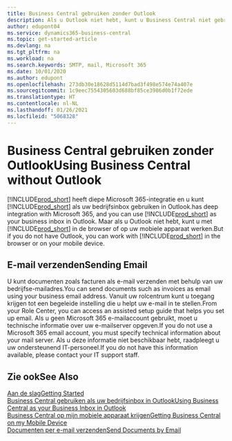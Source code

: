 ```yaml
---
title: Business Central gebruiken zonder Outlook
description: Als u Outlook niet hebt, kunt u Business Central niet gebruiken als uw bedrijfsinbox in Outlook, maar u kunt in een browser werken of op uw mobiele apparaat.
author: edupont04
ms.service: dynamics365-business-central
ms.topic: get-started-article
ms.devlang: na
ms.tgt_pltfrm: na
ms.workload: na
ms.search.keywords: SMTP, mail, Microsoft 365
ms.date: 10/01/2020
ms.author: edupont
ms.openlocfilehash: 273db30e18628d5114d7bad3f498e574e74a407e
ms.sourcegitcommit: 1c9eec7554305603d688bf85ce3986d0b1f72ede
ms.translationtype: HT
ms.contentlocale: nl-NL
ms.lasthandoff: 01/26/2021
ms.locfileid: "5068328"
---
```

# <a name="using-business-central-without-outlook"></a><span data-ttu-id="67970-103">Business Central gebruiken zonder Outlook</span><span class="sxs-lookup"><span data-stu-id="67970-103">Using Business Central without Outlook</span></span>
[!INCLUDE[prod_short](includes/prod_short.md)] <span data-ttu-id="67970-104">heeft diepe Microsoft 365-integratie en u kunt [!INCLUDE[prod_short](includes/prod_short.md)] als uw bedrijfsinbox gebruiken in Outlook.</span><span class="sxs-lookup"><span data-stu-id="67970-104">has deep integration with Microsoft 365, and you can use [!INCLUDE[prod_short](includes/prod_short.md)] as your business inbox in Outlook.</span></span> <span data-ttu-id="67970-105">Maar als u Outlook niet hebt, kunt u met [!INCLUDE[prod_short](includes/prod_short.md)] in de browser of op uw mobiele apparaat werken.</span><span class="sxs-lookup"><span data-stu-id="67970-105">But if you do not have Outlook, you can work with [!INCLUDE[prod_short](includes/prod_short.md)] in the browser or on your mobile device.</span></span>  

## <a name="sending-email"></a><span data-ttu-id="67970-106">E-mail verzenden</span><span class="sxs-lookup"><span data-stu-id="67970-106">Sending Email</span></span>
<span data-ttu-id="67970-107">U kunt documenten zoals facturen als e-mail verzenden met behulp van uw bedrijfse-mailadres.</span><span class="sxs-lookup"><span data-stu-id="67970-107">You can send documents such as invoices as email using your business email address.</span></span> <span data-ttu-id="67970-108">Vanuit uw rolcentrum kunt u toegang krijgen tot een begeleide instelling die u helpt uw e-mail in te stellen.</span><span class="sxs-lookup"><span data-stu-id="67970-108">From your Role Center, you can access an assisted setup guide that helps you set up email.</span></span> <span data-ttu-id="67970-109">Als u geen Microsoft 365 e-mailaccount gebruikt, moet u technische informatie over uw e-mailserver opgeven.</span><span class="sxs-lookup"><span data-stu-id="67970-109">If you do not use a Microsoft 365 email account, you must specify technical information about your mail server.</span></span> <span data-ttu-id="67970-110">Als u deze informatie niet beschikbaar hebt, raadpleegt u uw ondersteunend IT-personeel.</span><span class="sxs-lookup"><span data-stu-id="67970-110">If you do not have this information available, please contact your IT support staff.</span></span>  


## <a name="see-also"></a><span data-ttu-id="67970-111">Zie ook</span><span class="sxs-lookup"><span data-stu-id="67970-111">See Also</span></span>
[<span data-ttu-id="67970-112">Aan de slag</span><span class="sxs-lookup"><span data-stu-id="67970-112">Getting Started</span></span>](product-get-started.md)  
[<span data-ttu-id="67970-113">Business Central gebruiken als uw bedrijfsinbox in Outlook</span><span class="sxs-lookup"><span data-stu-id="67970-113">Using Business Central as your Business Inbox in Outlook</span></span>](admin-outlook.md)  
[<span data-ttu-id="67970-114">Business Central op mijn mobiele apparaat krijgen</span><span class="sxs-lookup"><span data-stu-id="67970-114">Getting Business Central on my Mobile Device</span></span>](install-mobile-app.md)  
[<span data-ttu-id="67970-115">Documenten per e-mail verzenden</span><span class="sxs-lookup"><span data-stu-id="67970-115">Send Documents by Email</span></span>](ui-how-send-documents-email.md)
